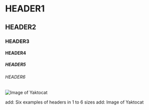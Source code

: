 # HEADER1
## HEADER2
### HEADER3
#### HEADER4
##### HEADER5
###### HEADER6

![Image of Yaktocat](https://octodex.github.com/images/yaktocat.png)

add: Six examples of headers in 1 to 6 sizes
add: Image of Yaktocat
